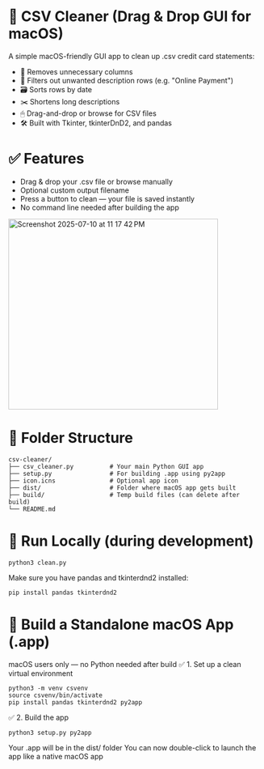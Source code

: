 # 🧼 CSV Cleaner (Drag & Drop GUI for macOS)
A simple macOS-friendly GUI app to clean up .csv credit card statements:
- 🧹 Removes unnecessary columns
- 🧾 Filters out unwanted description rows (e.g. "Online Payment")
- 🗃 Sorts rows by date
- ✂️ Shortens long descriptions
- 🖱 Drag-and-drop or browse for CSV files
- 🛠 Built with Tkinter, tkinterDnD2, and pandas

# ✅ Features
- Drag & drop your .csv file or browse manually
- Optional custom output filename
- Press a button to clean — your file is saved instantly
- No command line needed after building the app

<img width="415" height="377" alt="Screenshot 2025-07-10 at 11 17 42 PM" src="https://github.com/user-attachments/assets/f4e5f055-4487-4a70-aaae-f29fa8e86f11" />


# 📁 Folder Structure
```
csv-cleaner/
├── csv_cleaner.py          # Your main Python GUI app
├── setup.py                # For building .app using py2app
├── icon.icns               # Optional app icon
├── dist/                   # Folder where macOS app gets built
├── build/                  # Temp build files (can delete after build)
└── README.md
```

# 🚀 Run Locally (during development)
```
python3 clean.py
```
Make sure you have pandas and tkinterdnd2 installed:
```
pip install pandas tkinterdnd2
```

# 🍎 Build a Standalone macOS App (.app)
macOS users only — no Python needed after build
✅ 1. Set up a clean virtual environment
```
python3 -m venv csvenv
source csvenv/bin/activate
pip install pandas tkinterdnd2 py2app
```
✅ 2. Build the app
```
python3 setup.py py2app
```
Your .app will be in the dist/ folder
You can now double-click to launch the app like a native macOS app
